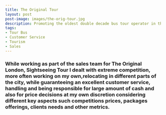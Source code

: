 ```yaml
---
title: The Original Tour
layout: post
post-image: images/the-orig-tour.jpg
description: Promoting the oldest double decade bus tour operator in the world
tags:
- Tour Bus
- Customer Service
- Tourism
- Sales
---
```


### While working as part of the sales team for The Original London, Sightseeing Tour I dealt with extreme competition, more often working on my own,relocating in different parts of the city, while guaranteeing an excellent customer service, handling and being responsible for large amount of cash and also for price decisions at my own discretion considering different key aspects such competitions prices, packages offerings, clients needs and other metrics.


